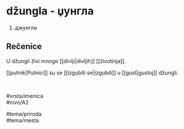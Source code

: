 # džungla - џунгла

1. джунгли  

## Rečenice

U džungli živi mnogo [[divlji|divljih]] [[životinja]].  

[[putnik|Putnici]] su se [[izgubiti se|izgubili]] u [[gust|gustoj]] džungli.  

<br>

#vrsta/imenica  
#nivo/A2  

#tema/priroda  
#tema/mesta  
